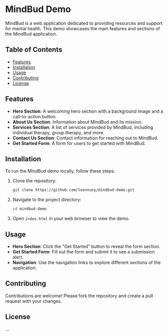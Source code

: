 # MindBud Demo

MindBud is a web application dedicated to providing resources and support for mental health. This demo showcases the main features and sections of the MindBud application.

## Table of Contents

- [Features](#features)
- [Installation](#installation)
- [Usage](#usage)
- [Contributing](#contributing)
- [License](#license)

## Features

- **Hero Section**: A welcoming hero section with a background image and a call-to-action button.
- **About Us Section**: Information about MindBud and its mission.
- **Services Section**: A list of services provided by MindBud, including individual therapy, group therapy, and more.
- **Contact Us Section**: Contact information for reaching out to MindBud.
- **Get Started Form**: A form for users to get started with MindBud.

## Installation

To run the MindBud demo locally, follow these steps:

1. Clone the repository:
    ```sh
    git clone https://github.com/leonnuxy/mindbud-demo.git
    ```
2. Navigate to the project directory:
    ```sh
    cd mindbud-demo
    ```
3. Open `index.html` in your web browser to view the demo.

## Usage

- **Hero Section**: Click the "Get Started" button to reveal the form section.
- **Get Started Form**: Fill out the form and submit it to see a submission alert.
- **Navigation**: Use the navigation links to explore different sections of the application.

## Contributing

Contributions are welcome! Please fork the repository and create a pull request with your changes.

## License
...
